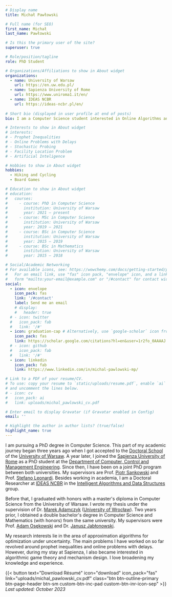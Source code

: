 ```yaml
---
# Display name
title: Michał Pawłowski

# Full name (for SEO)
first_name: Michał
last_name: Pawłowski

# Is this the primary user of the site?
superuser: true

# Role/position/tagline
role: PhD Student

# Organizations/Affiliations to show in About widget
organizations:
  - name: University of Warsaw
    url: https://en.uw.edu.pl/
  - name: Sapienza University of Rome
    url: https://www.uniroma1.it/en/
  - name: IDEAS NCBR
    url: https://ideas-ncbr.pl/en/
    
# Short bio (displayed in user profile at end of posts)
bio: I am a Computer Science student interested in Online Algorithms and Probability Theory.

# Interests to show in About widget
# interests:
# - Prophet Inequalities
# - Online Problems with Delays 
# - Stochastic Probing
# - Facility Location Problem
# - Artificial Inteligence

# Hobbies to show in About widget
hobbies:
  - Hiking and Cycling
  - Board Games

# Education to show in About widget
# education:
#   courses:
#     - course: PhD in Computer Science
#       institution: University of Warsaw
#       year: 2021 – present
#     - course: MSc in Computer Science
#       institution: University of Warsaw
#       year: 2019 – 2021
#     - course: BSc in Computer Science
#       institution: University of Warsaw
#       year: 2015 – 2019
#     - course: BSc in Mathematics
#       institution: University of Warsaw
#       year: 2015 – 2018

# Social/Academic Networking
# For available icons, see: https://wowchemy.com/docs/getting-started/page-builder/#icons
#   For an email link, use "fas" icon pack, "envelope" icon, and a link in the
#   form "mailto:your-email@example.com" or "/#contact" for contact widget.
social:
  - icon: envelope
    icon_pack: fas
    link: '/#contact'
    label: Send me an email
    # display:
    #   header: true
  # - icon: twitter
  #   icon_pack: fab
  #   link: '/#'
  - icon: graduation-cap # Alternatively, use `google-scholar` icon from `ai` icon pack
    icon_pack: fas
    link: https://scholar.google.com/citations?hl=en&user=1r2fo_0AAAAJ
  # - icon: github
  #   icon_pack: fab
  #   link: '/#'
  - icon: linkedin
    icon_pack: fab
    link: https://www.linkedin.com/in/michal-pawlowski-mp/

# Link to a PDF of your resume/CV.
# To use: copy your resume to `static/uploads/resume.pdf`, enable `ai` icons in `params.yaml`,
# and uncomment the lines below.
# - icon: cv
#   icon_pack: ai
#   link: uploads/michal_pawlowski_cv.pdf

# Enter email to display Gravatar (if Gravatar enabled in Config)
email: ''

# Highlight the author in author lists? (true/false)
highlight_name: true
---
```


I am pursuing a PhD degree in Computer Science. This part of my academic journey began three years ago when I got accepted to the [Doctoral School](https://szkolydoktorskie.uw.edu.pl/en/sdnsip-2/) of the [University of Warsaw](https://en.uw.edu.pl/). A year later, I joined the [Sapienza University of Rome](https://www.uniroma1.it/en/) as a PhD student at the [Department of Computer, Control and Management Engineering](https://www.diag.uniroma1.it/en/). Since then, I have been on a joint PhD program between both universities. My&nbsp;supervisors are Prof. [Piotr Sankowski](https://duch.mimuw.edu.pl/~sank/) and Prof. [Stefano Leonardi](https://sites.google.com/a/uniroma1.it/stefanoleonardi-eng/home). Besides working in academia, I&nbsp;am a Doctoral Researcher at [IDEAS NCBR](https://ideas-ncbr.pl/en/) in the [Intelligent Algorithms and Data Structures](https://ideas-ncbr.pl/en/badania/intelligent-algorithms-and-learned-data-structures/) group.

Before that, I graduated with honors with a master's diploma in Computer Science from the University of Warsaw. I wrote my thesis under the supervision of Dr. [Marek Adamczyk](https://mad.cs.uni.wroc.pl/) ([University of Wrocław](https://uwr.edu.pl/en/)). Two years prior, I obtained a double bachelor's degree in Computer Science and Mathematics (with honors) from the same university. My supervisors were Prof. [Adam Osękowski](https://www.mimuw.edu.pl/~ados/index.html) and Dr. [Janusz Jabłonowski](https://mimuw.edu.pl/~janusz/).

My research interests lie in the area of approximation algorithms for optimization under uncertainty. The main problems I have worked on so far revolved around prophet inequalities and online problems with delays. However, during my stay at Sapienza, I also became interested in algorithmic game theory and mechanism design. I love broadening my knowledge and experience.

<!-- I am a second year PhD student at [Institute of Informatics, University of Warsaw](https://www.mimuw.edu.pl/). <br/>
I work as a Doctoral Researcher for [IDEAS NCBR](https://ideas-ncbr.pl/). -->

<div style="display: flex; align-items: center; justify-content: space-between; flex-wrap: wrap;">
  <div>
    {{< button text="Download Résumé" icon="download" icon_pack="fas" link="uploads/michal_pawlowski_cv.pdf" class="btn btn-outline-primary btn-page-header btn-sm custom-btn-inc-pad custom-btn-inr-icon-sep" >}}
  </div>
  <div>
    <em>Last updated: October 2023&nbsp;</em>
  </div>
</div>

<!-- {{< icon name="download" pack="fas" >}} Download my {{< staticref "uploads/michal_pawlowski_cv.pdf" "newtab" >}}CV{{< /staticref >}} *(last update: September 2022)*. -->
